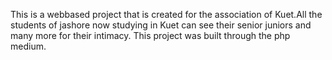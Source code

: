 This is a webbased project that is created for the association of Kuet.All the students of jashore now studying in Kuet can see their 
senior juniors and many more for their intimacy. This project was built through the php medium.
